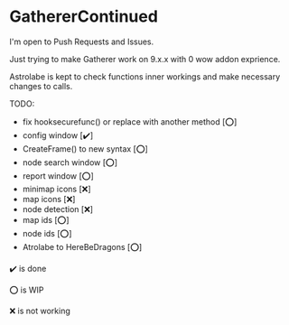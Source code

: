 # GathererContinued
I'm open to Push Requests and Issues.

Just trying to make Gatherer work on 9.x.x with 0 wow addon exprience.

Astrolabe is kept to check functions inner workings and make necessary changes to calls.

TODO:

- fix hooksecurefunc() or replace with another method  [:o:]
- config window             [:heavy_check_mark:]
- CreateFrame() to new syntax   [:o:]
- node search window        [:o:]
- report window             [:o:]
- minimap icons             [:x:]
- map icons                 [:x:]
- node detection            [:x:]
- map ids                   [:o:]
- node ids                  [:o:]
- Atrolabe to HereBeDragons [:o:]

:heavy_check_mark: is done

:o: is WIP

:x: is not working

